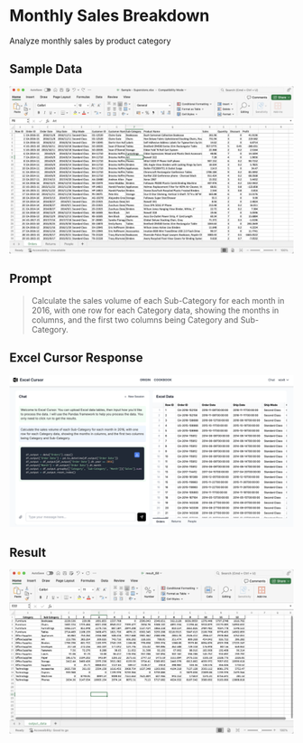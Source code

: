 # Monthly Sales Breakdown
Analyze monthly sales by product category

## Sample Data
![](../images/case01_01.png)

## Prompt
> Calculate the sales volume of each Sub-Category for each month in 2016, with one row for each Category data, showing the months in columns, and the first two columns being Category and Sub-Category.

## Excel Cursor Response
![](../images/case02_01.png)

## Result
![](../images/case02_02.png)